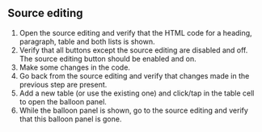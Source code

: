 ## Source editing

1. Open the source editing and verify that the HTML code for a heading, paragraph, table and both lists is shown.
1. Verify that all buttons except the source editing are disabled and off. The source editing button should be enabled and on.
1. Make some changes in the code.
1. Go back from the source editing and verify that changes made in the previous step are present.
1. Add a new table (or use the existing one) and click/tap in the table cell to open the balloon panel.
1. While the balloon panel is shown, go to the source editing and verify that this balloon panel is gone.
